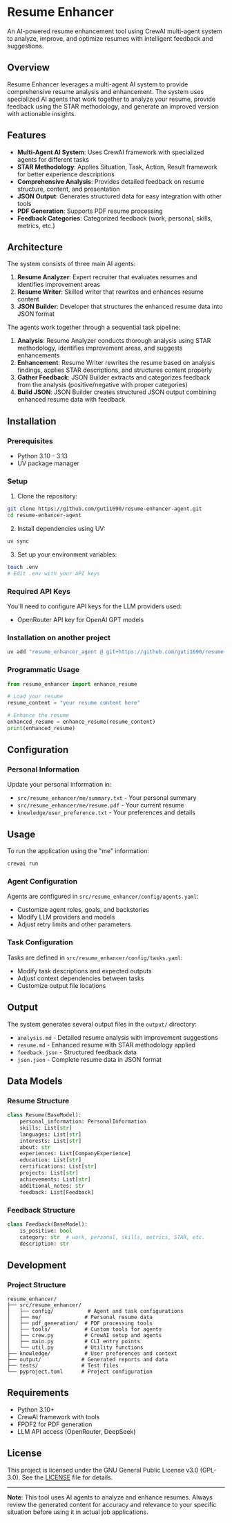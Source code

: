 # Resume Enhancer

An AI-powered resume enhancement tool using CrewAI multi-agent system to analyze, improve, and optimize resumes with intelligent feedback and suggestions.

## Overview

Resume Enhancer leverages a multi-agent AI system to provide comprehensive resume analysis and enhancement. The system uses specialized AI agents that work together to analyze your resume, provide feedback using the STAR methodology, and generate an improved version with actionable insights.

## Features

- **Multi-Agent AI System**: Uses CrewAI framework with specialized agents for different tasks
- **STAR Methodology**: Applies Situation, Task, Action, Result framework for better experience descriptions
- **Comprehensive Analysis**: Provides detailed feedback on resume structure, content, and presentation
- **JSON Output**: Generates structured data for easy integration with other tools
- **PDF Generation**: Supports PDF resume processing
- **Feedback Categories**: Categorized feedback (work, personal, skills, metrics, etc.)

## Architecture

The system consists of three main AI agents:

1. **Resume Analyzer**: Expert recruiter that evaluates resumes and identifies improvement areas
2. **Resume Writer**: Skilled writer that rewrites and enhances resume content
3. **JSON Builder**: Developer that structures the enhanced resume data into JSON format

The agents work together through a sequential task pipeline:

1. **Analysis**: Resume Analyzer conducts thorough analysis using STAR methodology, identifies improvement areas, and suggests enhancements
2. **Enhancement**: Resume Writer rewrites the resume based on analysis findings, applies STAR descriptions, and structures content properly
3. **Gather Feedback**: JSON Builder extracts and categorizes feedback from the analysis (positive/negative with proper categories)
4. **Build JSON**: JSON Builder creates structured JSON output combining enhanced resume data with feedback

## Installation

### Prerequisites

- Python 3.10 - 3.13
- UV package manager

### Setup

1. Clone the repository:

```bash
git clone https://github.com/guti1690/resume-enhancer-agent.git
cd resume-enhancer-agent
```

2. Install dependencies using UV:

```bash
uv sync
```

3. Set up your environment variables:

```bash
touch .env
# Edit .env with your API keys
```

### Required API Keys

You'll need to configure API keys for the LLM providers used:

- OpenRouter API key for OpenAI GPT models

### Installation on another project

```bash
uv add "resume_enhancer_agent @ git+https://github.com/guti1690/resume-enhancer-agent"
```

### Programmatic Usage

```python
from resume_enhancer import enhance_resume

# Load your resume
resume_content = "your resume content here"

# Enhance the resume
enhanced_resume = enhance_resume(resume_content)
print(enhanced_resume)
```

## Configuration

### Personal Information

Update your personal information in:

- `src/resume_enhancer/me/summary.txt` - Your personal summary
- `src/resume_enhancer/me/resume.pdf` - Your current resume
- `knowledge/user_preference.txt` - Your preferences and details

## Usage

To run the application using the "me" information:

```bash
crewai run
```

### Agent Configuration

Agents are configured in `src/resume_enhancer/config/agents.yaml`:

- Customize agent roles, goals, and backstories
- Modify LLM providers and models
- Adjust retry limits and other parameters

### Task Configuration

Tasks are defined in `src/resume_enhancer/config/tasks.yaml`:

- Modify task descriptions and expected outputs
- Adjust context dependencies between tasks
- Customize output file locations

## Output

The system generates several output files in the `output/` directory:

- `analysis.md` - Detailed resume analysis with improvement suggestions
- `resume.md` - Enhanced resume with STAR methodology applied
- `feedback.json` - Structured feedback data
- `json.json` - Complete resume data in JSON format

## Data Models

### Resume Structure

```python
class Resume(BaseModel):
    personal_information: PersonalInformation
    skills: List[str]
    languages: List[str]
    interests: List[str]
    about: str
    experiences: List[CompanyExperience]
    education: List[str]
    certifications: List[str]
    projects: List[str]
    achievements: List[str]
    additional_notes: str
    feedback: List[Feedback]
```

### Feedback Structure

```python
class Feedback(BaseModel):
    is_positive: bool
    category: str  # work, personal, skills, metrics, STAR, etc.
    description: str
```

## Development

### Project Structure

```
resume_enhancer/
├── src/resume_enhancer/
│   ├── config/           # Agent and task configurations
│   ├── me/              # Personal resume data
│   ├── pdf_generation/  # PDF processing tools
│   ├── tools/           # Custom tools for agents
│   ├── crew.py          # CrewAI setup and agents
│   ├── main.py          # CLI entry points
│   └── util.py          # Utility functions
├── knowledge/           # User preferences and context
├── output/             # Generated reports and data
├── tests/              # Test files
└── pyproject.toml      # Project configuration
```

## Requirements

- Python 3.10+
- CrewAI framework with tools
- FPDF2 for PDF generation
- LLM API access (OpenRouter, DeepSeek)

## License

This project is licensed under the GNU General Public License v3.0 (GPL-3.0). See the [LICENSE](LICENSE) file for details.

---

**Note**: This tool uses AI agents to analyze and enhance resumes. Always review the generated content for accuracy and relevance to your specific situation before using it in actual job applications.
